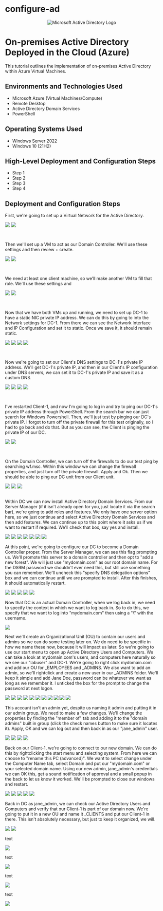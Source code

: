 # configure-ad
<p align="center">
<img src="https://i.imgur.com/pU5A58S.png" alt="Microsoft Active Directory Logo"/>
</p>

<h1>On-premises Active Directory Deployed in the Cloud (Azure)</h1>
This tutorial outlines the implementation of on-premises Active Directory within Azure Virtual Machines.<br />

<h2>Environments and Technologies Used</h2>

- Microsoft Azure (Virtual Machines/Compute)
- Remote Desktop
- Active Directory Domain Services
- PowerShell

<h2>Operating Systems Used </h2>

- Windows Server 2022
- Windows 10 (21H2)

<h2>High-Level Deployment and Configuration Steps</h2>

- Step 1
- Step 2
- Step 3
- Step 4

<h2>Deployment and Configuration Steps</h2>

<p>
First, we're going to set up a Virtual Network for the Active Directory. 
</p>
<p>
<img src=https://i.imgur.com/i80ySIk.png/>
  <img src=https://i.imgur.com/lfqRWnY.png/>
</p>
<br />

<p>
Then we'll set up a VM to act as our Domain Controller. We'll use these settings and then review + create. 
</p>
<p>
<img src=https://i.imgur.com/ykJITsb.png/>
  <img src=https://i.imgur.com/asmnYbT.png/>
</p>
<br />

<p>
We need at least one client machine, so we'll make another VM to fill that role. We'll use these settings and
</p>
<p>
<img src=https://i.imgur.com/2Z3fYZT.png/>
  <img src=https://i.imgur.com/3mGoXhj.png/>
</p>
<br />

<p>
Now that we have both VMs up and running, we need to set up DC-1 to have a static NIC private IP address. We can do this by going to into the Network settings for DC-1. From there we can see the Network Interface and IP Configuration and set it to static. Once we save it, it should remain static. 
</p>
<p>
<img src=https://i.imgur.com/ovdpShn.png/>
  <img src=https://i.imgur.com/XJo6Jc3.png/>
  <img src=https://i.imgur.com/7vss0Zs.png/>
  <img src=https://i.imgur.com/Kk61DYE.png/>
</p>
<br />

<p>
Now we're going to set our Client's DNS settings to DC-1's private IP address.  We'll get DC-1's private IP, and then in our Client's IP configuration under DNS servers, we can set it to DC-1's private IP and save it as a custom DNS. 
</p>
<p>
<img src=https://i.imgur.com/dGaKIl8.png/>
  <img src=https://i.imgur.com/ZgxwtKq.png/>
  <img src=https://i.imgur.com/Pztp0Io.png/>
  <img src=https://i.imgur.com/KHhgclZ.png/>
</p>
<br />

<p>
I've restarted Client-1, and now I'm going to log in and try to ping our DC-1's private IP address through PowerShell. From the search bar we can just search for Windows Powershell. Then, we'll just test by pinging our DC's private IP. I forgot to turn off the private firewall for this test originally, so I had to go back and do that. But as you can see, the Client is pinging the private IP of our DC.
</p>
<p>
<img src=https://i.imgur.com/KQLiN3A.png/>
  <img src=https://i.imgur.com/YsoVHK2.png/>
</p>
<br />

<p>
On the Domain Controller, we can turn off the firewalls to do our test ping by searching wf.msc. Within this window we can change the firewall properties, and just turn off the private firewall. Apply and Ok. Then we should be able to ping our DC unit from our Client unit. 
</p>
<p>
<img src=https://i.imgur.com/rmI70ND.png/>
  <img src=https://i.imgur.com/dpB32xW.png/>
  <img src=https://i.imgur.com/vwWotAl.png/>
  
</p>
<br />
Within DC we can now install Active Directory Domain Services. From our Server Manager (if it isn't already open for you, just locate it via the search bar), we're going to add roles and features. We only have one server option here, so we just continue and select Active Directory Domain Services and then add features. We can continue up to this point where it asks us if we want to restart if required. We'll check that box, say yes and install. 
<p>
</p>
<p>
<img src=https://i.imgur.com/W2mmocE.png/>
  <img src=https://i.imgur.com/qpJJ8nr.png/>
  <img src=https://i.imgur.com/bbw3Wgy.png/>
  <img src=https://i.imgur.com/BnsBeHh.png/>
  <img src=https://i.imgur.com/8z1AZtD.png/>
  <img src=https://i.imgur.com/fbRBBZo.png/>
  <img src=https://i.imgur.com/tgGhdIT.png/>
</p>

<p>
At this point, we're going to configure our DC to become a Domain Controller proper. From the Server Manager, we can see this flag prompting us. We'll promote this server to a domain controller and then opt to "add a new forest". We will just use "mydomain.com" as our root domain name. For the DSRM password we shouldn't ever need this, but still use something you can remember. We'll uncheck this "specify DNS delegation options" box and we can continue until we are prompted to install. After this finishes, it should automatically restart. 
</p>
<p>
<img src=https://i.imgur.com/JYSelxV.png/>
  <img src=https://i.imgur.com/L1WQdXO.png/>
  <img src=https://i.imgur.com/YK2ZmLk.png/>
  <img src=https://i.imgur.com/R5o9bF4.png/>
  <img src=https://i.imgur.com/1mAFYqd.png/>
</p>

<p>
Now that DC is an actual Domain Controller, when we log back in, we need to specify the context in which we want to log back in. So to do this, we specify that we want to log into "mydomain.com" then using a "\" with the username. 
</p>
<p>
<img src=https://i.imgur.com/WSRJDhy.png/>
</p>

<p>
Next we'll create an Organizational Unit (OU) to contain our users and admins so we can do some testing later on. We do need to be specific in how we name these now, because it will impact us later. So we're going to use our start menu to open up Active Directory Users and Computers. We can take a look at mydomain.com's users, and computers here naturally so we see our "labuser" and DC-1. We're going to right click mydomain.com and add our OU for _EMPLOYEES and _ADMINS. We also want to add an admin, so we'll rightclick and create a new user in our _ADMINS folder. We'll keep it simple and add Jane Doe, password can be whatever we want as long as we remember it. I unticked the box for the prompt to change the password at next logon. 
</p>
<p>
<img src=https://i.imgur.com/8Rw4WOI.png/>
  <img src=https://i.imgur.com/P3I7q4o.png/>
  <img src=https://i.imgur.com/XyTXKQU.png/>
  <img src=https://i.imgur.com/38G7LYj.png/>
  <img src=https://i.imgur.com/N2A2CPC.png/>
  <img src=https://i.imgur.com/yLuopkX.png/>
  <img src=https://i.imgur.com/OU3XUj6.png/>
  <img src=https://i.imgur.com/mC2H2zu.png/>
  <img src=https://i.imgur.com/ykdcdhZ.png/>
  <img src=https://i.imgur.com/rDCLFpY.png/>
  <img src=https://i.imgur.com/2yQe9H9.png/>
</p>

<p>
This account isn't an admin yet, despite us naming it admin and putting it in our admin group. We need to make a few changes. We'll change the properties by finding the "member of" tab and adding it to the "domain admins" built in group (click the check names button to make sure it locates it). Apply, OK and we can log out and then back in as our "jane_admin" user. 
</p>
<p>
<img src=https://i.imgur.com/cjqMSrd.png/>
  <img src=https://imgur.com/a/3TeHvvo/>
  <img src=https://i.imgur.com/PLtrXS3.png/>
  <img src=https://i.imgur.com/qs3dNRe.png/>
</p>

<p>
Back on our Client-1, we're going to connect to our new domain. We can do this by rightclicking the start menu and selecting system. From here we can choose to "rename this PC (advanced)". We want to select change under the Computer Name tab, select Domain and put our "mydomain.com" or your selected domain name. Using our new admin, jane_admin's credentials we can OK this, get a sound notification of approval and a small popup in the back to let us know it worked. We'll be prompted to close our windows and restart. 
</p>
<p>
<img src=https://i.imgur.com/uV3rIb5.png/>
  <img src=https://i.imgur.com/GOakVYe.png/>
  <img src=https://i.imgur.com/JvmWmPq.png/>
  <img src=https://i.imgur.com/kHgJuYR.png/>
  <img src=https://i.imgur.com/gVTSKUE.png/>
</p>

<p>
Back in DC as jane_admin, we can check our Active Directory Users and Computers and verify that our Client-1 is part of our domain now. We're going to put it in a new OU and name it _CLIENTS and put our Client-1 in there. This isn't absolutely necessary, but just to keep it organized, we will. 
</p>
<p>
<img src=https://i.imgur.com/0LToeMq.png/>
  <img src=https://i.imgur.com/UcWVWfv.png/>
</p>

<p>
text
</p>
<p>
<img src=/>
</p>

<p>
text
</p>
<p>
<img src=/>
</p>

<p>
text
</p>
<p>
<img src=/>
</p>

<p>
text
</p>
<p>
<img src=/>
</p>
<br />



